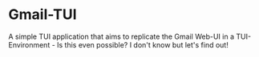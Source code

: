 # Gmail-TUI
A simple TUI application that aims to replicate the Gmail Web-UI in a TUI-Environment - Is this even possible? I don't know but let's find out!
